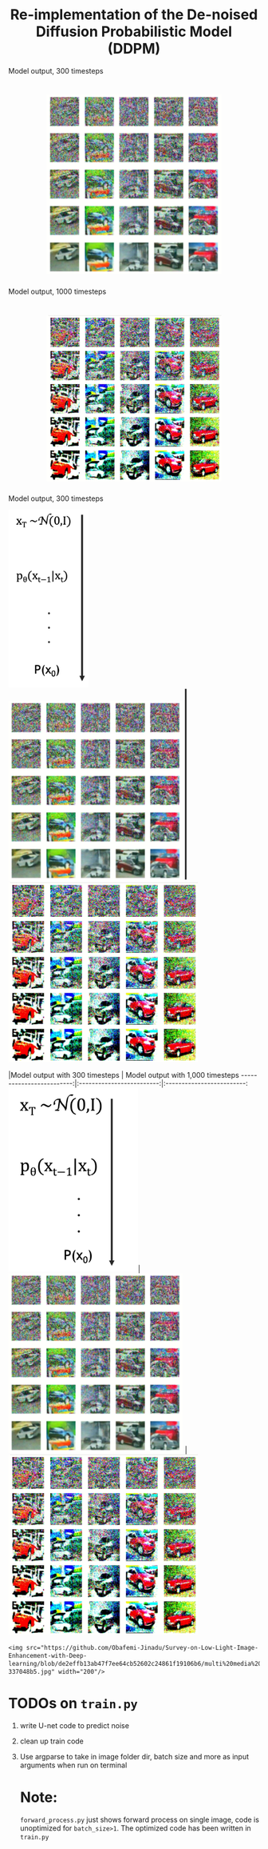 <h1 align="center">Re-implementation of the De-noised Diffusion Probabilistic Model (DDPM)</h1>

Model output, 300 timesteps
 <h1 align="center"> <img src="https://github.com/Obafemi-Jinadu/Diffusion-models-re-implementations/blob/a007590f9335c0b0ac661cfea26deaf805ca2c03/files/img1.png" width="350"/></h1>


 Model output, 1000 timesteps
 <h1 align="center"> <img src="https://github.com/Obafemi-Jinadu/Diffusion-models-re-implementations/blob/a8355896ea8e49c483e8fcf5ac31db31df38a122/files/img6.png" width="350"/></h1>


 Model output, 300 timesteps

 <p float="left">
<img src="https://github.com/Obafemi-Jinadu/Diffusion-models-re-implementations/blob/4caeeaf9560c278babd95e5527795a6c49139a14/files/arrow.png" width="160"/>
 
  <img src="https://github.com/Obafemi-Jinadu/Diffusion-models-re-implementations/blob/a007590f9335c0b0ac661cfea26deaf805ca2c03/files/img1.png" width="350"/>

<img src="https://github.com/Obafemi-Jinadu/Diffusion-models-re-implementations/blob/448ff48bd2fc560866a0caf3377d6d64a227cb8d/files/sep.png" width="4.5"/>
  
  
  <img src="https://github.com/Obafemi-Jinadu/Diffusion-models-re-implementations/blob/a8355896ea8e49c483e8fcf5ac31db31df38a122/files/img6.png" width="380"/>
</p>


 |Model output with 300 timesteps             |  Model output with 1,000 timesteps
-------------------------:|:-------------------------:|:-------------------------:
<img src="https://github.com/Obafemi-Jinadu/Diffusion-models-re-implementations/blob/5122042281f550bf2984d4b5189adca8d20c64a5/files/descrip.png" width="260"/>|<img src="https://github.com/Obafemi-Jinadu/Diffusion-models-re-implementations/blob/a007590f9335c0b0ac661cfea26deaf805ca2c03/files/img1.png" width="350"/>  |  <img src="https://github.com/Obafemi-Jinadu/Diffusion-models-re-implementations/blob/a8355896ea8e49c483e8fcf5ac31db31df38a122/files/img6.png" width="380"/>




    <img src="https://github.com/Obafemi-Jinadu/Survey-on-Low-Light-Image-Enhancement-with-Deep-learning/blob/de2effb13ab47f7ee64cb52602c24861f19106b6/multi%20media%20files/city%20street_clear_a85cad42-337048b5.jpg" width="200"/>
# TODOs on `train.py`
      
 1. write U-net code to predict noise
2. clean up train code
 3. Use argparse to take in image folder dir, batch size and more as input arguments when run on terminal

    # Note:
    `forward_process.py` just shows forward process on single image, code is unoptimized for `batch_size>1`. The optimized code has been written in `train.py`
